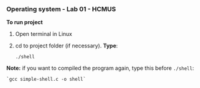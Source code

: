 ### Operating system - Lab 01 - HCMUS
**To run project**
1. Open terminal in Linux

2. cd to project folder (if necessary). **Type**: 

	`./shell`

**Note:** if you want to compiled the program again, type this before `./shell`:

	`gcc simple-shell.c -o shell`
